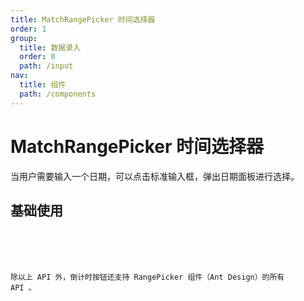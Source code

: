 ```yaml
---
title: MatchRangePicker 时间选择器
order: 1
group:
  title: 数据录入
  order: 0
  path: /input
nav:
  title: 组件
  path: /components
---
```


# MatchRangePicker 时间选择器

当用户需要输入一个日期，可以点击标准输入框，弹出日期面板进行选择。

## 基础使用

<code src="../../demo/components/MatchRangePicker/index.tsx" />

<API src="../../src/components/MatchRangePicker/index.tsx"></API>

除以上 API 外，倒计时按钮还支持 RangePicker 组件（Ant Design）的所有 API 。
